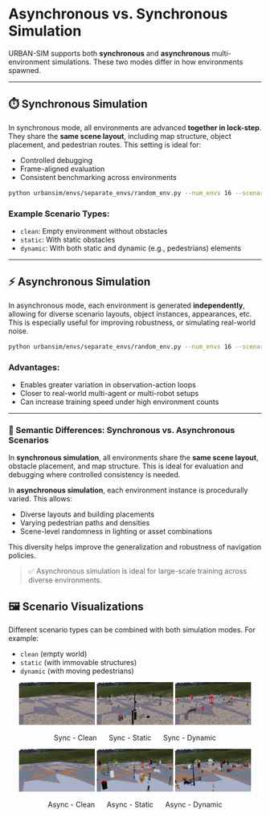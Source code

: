 
# Asynchronous vs. Synchronous Simulation

URBAN-SIM supports both **synchronous** and **asynchronous** multi-environment simulations. These two modes differ in how environments spawned.

---

## ⏱️ Synchronous Simulation

In synchronous mode, all environments are advanced **together in lock-step**. They share the **same scene layout**, including map structure, object placement, and pedestrian routes. This setting is ideal for:
- Controlled debugging
- Frame-aligned evaluation
- Consistent benchmarking across environments

```bash
python urbansim/envs/separate_envs/random_env.py --num_envs 16 --scenario_type {clean,static,dynamic}
```

### Example Scenario Types:
- `clean`: Empty environment without obstacles
- `static`: With static obstacles
- `dynamic`: With both static and dynamic (e.g., pedestrians) elements

---

## ⚡ Asynchronous Simulation

In asynchronous mode, each environment is generated **independently**, allowing for diverse scenario layouts, object instances, appearances, etc. This is especially useful for improving robustness, or simulating real-world noise.

```bash
python urbansim/envs/separate_envs/random_env.py --num_envs 16 --scenario_type {clean,static,dynamic} --use_async
```

### Advantages:
- Enables greater variation in observation-action loops
- Closer to real-world multi-agent or multi-robot setups
- Can increase training speed under high environment counts

---

### 🔄 Semantic Differences: Synchronous vs. Asynchronous Scenarios

In **synchronous simulation**, all environments share the **same scene layout**, obstacle placement, and map structure. This is ideal for evaluation and debugging where controlled consistency is needed.

In **asynchronous simulation**, each environment instance is procedurally varied. This allows:
- Diverse layouts and building placements
- Varying pedestrian paths and densities
- Scene-level randomness in lighting or asset combinations

This diversity helps improve the generalization and robustness of navigation policies.

> ✅ Asynchronous simulation is ideal for large-scale training across diverse environments.

## 🖼️ Scenario Visualizations

Different scenario types can be combined with both simulation modes. For example:

- `clean` (empty world)
- `static` (with immovable structures)
- `dynamic` (with moving pedestrians)

<div align="center">
  <img src="./assets/sync_clean.gif" width="30%"></img>
  <img src="./assets/sync_static.gif" width="30%" ></img>
  <img src="./assets/sync_dynamic.gif" width="30%"></img>
  <br>
  <p>Sync - Clean &nbsp;&nbsp;&nbsp;&nbsp; Sync - Static &nbsp;&nbsp;&nbsp;&nbsp; Sync - Dynamic</p>
</div>

<div align="center">
  <img src="./assets/async_clean.gif" width="30%" ></img>
  <img src="./assets/async_static.gif" width="30%" ></img>
  <img src="./assets/async_dynamic.gif" width="30%"></img>
  <br>
  <p>Async - Clean &nbsp;&nbsp;&nbsp;&nbsp; Async - Static &nbsp;&nbsp;&nbsp;&nbsp; Async - Dynamic</p>
</div>

